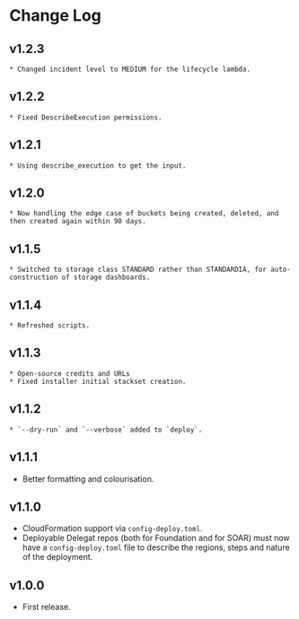# Change Log

## v1.2.3
    * Changed incident level to MEDIUM for the lifecycle lambda.

## v1.2.2
    * Fixed DescribeExecution permissions.

## v1.2.1
    * Using describe_execution to get the input.

## v1.2.0
    * Now handling the edge case of buckets being created, deleted, and then created again within 90 days.

## v1.1.5
    * Switched to storage class STANDARD rather than STANDARDIA, for auto-construction of storage dashboards.

## v1.1.4
    * Refreshed scripts.

## v1.1.3
    * Open-source credits and URLs
    * Fixed installer initial stackset creation.

## v1.1.2
    * `--dry-run` and `--verbose` added to `deploy`.

## v1.1.1
* Better formatting and colourisation.

## v1.1.0
* CloudFormation support via `config-deploy.toml`.
* Deployable Delegat repos (both for Foundation and for SOAR) must now have a `config-deploy.toml` file
  to describe the regions, steps and nature of the deployment.

## v1.0.0
* First release.
